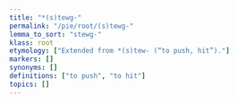 ```yaml
---
title: "*(s)tewg-"
permalink: "/pie/root/(s)tewg-"
lemma_to_sort: "stewg-"
klass: root
etymology: ["Extended from *(s)tew- (“to push, hit”)."]
markers: []
synonyms: []
definitions: ["to push", "to hit"]
topics: []
---
```

